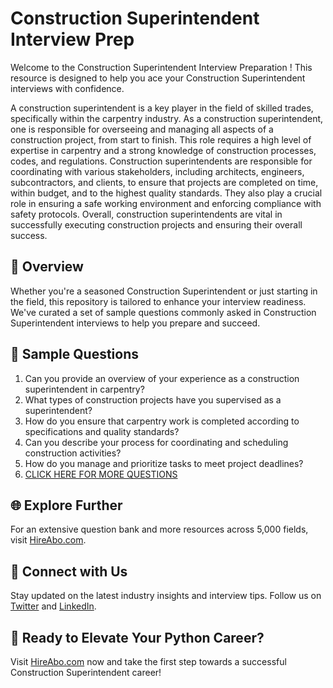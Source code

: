 # Construction Superintendent Interview Prep

Welcome to the Construction Superintendent Interview Preparation ! This resource is designed to help you ace your Construction Superintendent interviews with confidence.

A construction superintendent is a key player in the field of skilled trades, specifically within the carpentry industry. As a construction superintendent, one is responsible for overseeing and managing all aspects of a construction project, from start to finish. This role requires a high level of expertise in carpentry and a strong knowledge of construction processes, codes, and regulations. Construction superintendents are responsible for coordinating with various stakeholders, including architects, engineers, subcontractors, and clients, to ensure that projects are completed on time, within budget, and to the highest quality standards. They also play a crucial role in ensuring a safe working environment and enforcing compliance with safety protocols. Overall, construction superintendents are vital in successfully executing construction projects and ensuring their overall success.

## 🚀 Overview

Whether you're a seasoned Construction Superintendent or just starting in the field, this repository is tailored to enhance your interview readiness. We've curated a set of sample questions commonly asked in Construction Superintendent interviews to help you prepare and succeed.

## 📝 Sample Questions

1. Can you provide an overview of your experience as a construction superintendent in carpentry?
2. What types of construction projects have you supervised as a superintendent?
3. How do you ensure that carpentry work is completed according to specifications and quality standards?
4. Can you describe your process for coordinating and scheduling construction activities?
5. How do you manage and prioritize tasks to meet project deadlines?
6. [CLICK HERE FOR MORE QUESTIONS](https://hireabo.com/job/12_2_11/Construction%20Superintendent)

## 🌐 Explore Further

For an extensive question bank and more resources across 5,000 fields, visit [HireAbo.com](https://www.hireabo.com).

## 📱 Connect with Us

Stay updated on the latest industry insights and interview tips. Follow us on [Twitter](https://twitter.com/hireabo) and [LinkedIn](https://www.linkedin.com/in/hire-abo-3609972a8/).

## 🚀 Ready to Elevate Your Python Career?

Visit [HireAbo.com](https://www.hireabo.com) now and take the first step towards a successful Construction Superintendent career!